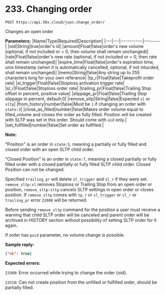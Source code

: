
# 233. Changing order

```test
POST https://api.50x.cloud/json.change_order/
```

Changes an open order

**Parameters:**
|Name|Type|Required|Description|
|---|---|:----------:|--------|
|oid|String|true|order's id|
|amount|Float|false|order's new volume (optional, if not included or = 0, then volume shall remain unchanged)|
|rate|Float|false|order's new rate (optional, if not included or = 0, then rate shall remain unchanged)|
|expire_time|Float|false|order's expiration time, unix timestamp (when it is automatically cancelled, optional, if not inlucded, shall remain unchanged)|
|memo|String|false|Any string up to 255 characters long for your own referance|
|tp_r|Float|false|Takeprofit order rate|
|sl_trigger|Float|false|Stoploss activation trigger rate|
|sl_r|Float|false|Stoploss order rate|
|trailing_pr|Float|false|Trailing Stop offset in percent, positive value|
|slippage_pr|Float|false|Trailing Stop slippage in percent, default:0|
|remove_sltp|String|false|Expected `sl` or `sltp`|
|from_history|number|false|Must be `1` if changing an order with `state:3`|
|close_as_filled|number|false|Makes order volume equal to filled_volume and closes the order as fully filled. Position will be created with SLTP was set in this order. Should come with `oid` only.|
|set_fulfilled|number|false|Set order as fullfiled.|

**Note:**

"Position" is an order in `state:5`, meaning a partially or fully filled and closed order with an open SLTP child order.

"Closed Position" is an order in `state:7`, meaning a closed partially or fully filled order with a closed partially or fully filled SLTP child order. Closed Position can not be changed.

Specified `trailing_pr` will delete `sl_trigger` and `sl_r` if they were set.
`remove_sltp:sl` removes Stoploss or Trailing Stop from an open order or position,
`remove_sltp:sltp` cancels SLTP settings in open order or closes position.
If `remove_sltp` comes with `tp_r` or `sl_trigger` or `sl_r` or `trailing_pr` error `22008` will be returned.

Before sending `remove_sltp` command for the position a user must receive a warning that child SLTP order will be canceled and parent order will be archived in HISTORY section without possibility of setting SLTP order for it again.

If order has `poid` parameter, no volume change is possible.

**Sample reply:**

```json
{"ok": true}
```

**Expected errors:**

`23309`: Error occurred while trying to change the order {oid}.

`23310`: Can not create position from the unfilled or fulfilled order, should be partially filled.
